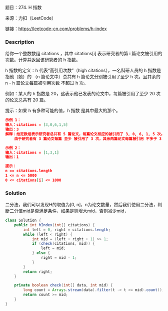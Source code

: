 题目：274. H 指数

来源：力扣（LeetCode）

链接：https://leetcode-cn.com/problems/h-index


### Description

给你一个整数数组 citations ，其中 citations[i] 表示研究者的第 i 篇论文被引用的次数。计算并返回该研究者的 h 指数。

h 指数的定义：h 代表“高引用次数”（high citations），一名科研人员的 h 指数是指他（她）的 （n 篇论文中）总共有 h 篇论文分别被引用了至少 h 次。且其余的 n - h 篇论文每篇被引用次数 不超过 h 次。

例如：某人的 h 指数是 20，这表示他已发表的论文中，每篇被引用了至少 20 次的论文总共有 20 篇。

提示：如果 h 有多种可能的值，h 指数 是其中最大的那个。

 ```json
示例 1：
输入：citations = [3,0,6,1,5]
输出：3 
解释：给定数组表示研究者总共有 5 篇论文，每篇论文相应的被引用了 3, 0, 6, 1, 5 次。
     由于研究者有 3 篇论文每篇 至少 被引用了 3 次，其余两篇论文每篇被引用 不多于 3 次，所以她的 h 指数是 3。

示例 2：
输入：citations = [1,3,1]
输出：1

提示：
n == citations.length
1 <= n <= 5000
0 <= citations[i] <= 1000
 ```



### Solution

二分法，我们可以发现H的取值为[0, n]，n为论文数量，然后我们使用二分法，判断二分值mid是否满足条件，如果是则增大mid，否则减少mid，

```java
class Solution {
    public int hIndex(int[] citations) {
        int left = 0, right = citations.length;
        while (left < right) {
            int mid = (left + right + 1) >> 1;
            if (check(citations, mid)) {
                left = mid;
            } else {
                right = mid - 1;
            }
        }
        return right;
    }

    private boolean check(int[] data, int mid) {
        long count = Arrays.stream(data).filter(t -> t >= mid).count();
        return count >= mid;
    }
}
```











